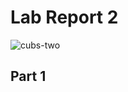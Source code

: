 # Lab Report 2
![cubs-two](https://user-images.githubusercontent.com/130080125/234159090-18806375-2fc1-420d-8777-2093495c6318.gif)
## Part 1
